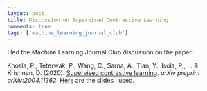 ```yaml
---
layout: post
title: Discussion on Supervised Contrastive Learning
comments: true
tags: ['machine_learning_journal_club']
---
```


I led the Machine Learning Journal Club discussion on the paper: 

Khosla, P., Teterwak, P., Wang, C., Sarna, A., Tian, Y., Isola, P., ... & Krishnan, D. (2020). [Supervised contrastive learning](https://arxiv.org/pdf/2004.11362). *arXiv preprint arXiv:2004.11362*. [Here](https://docs.google.com/presentation/d/1hmn5VZDDIFUwlwpQceW0XY14pmMI9YZu_fawJqbG_Y0/edit?usp=sharing) are the slides I used.

